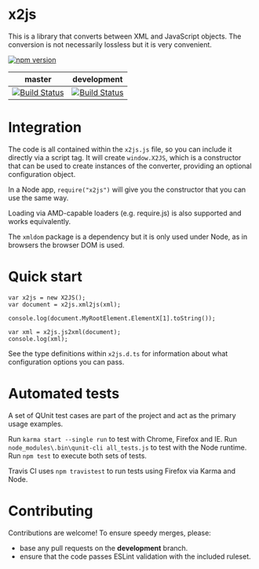 # x2js

This is a library that converts between XML and JavaScript objects.
The conversion is not necessarily lossless but it is very convenient.

[![npm version](https://badge.fury.io/js/x2js.svg)](https://badge.fury.io/js/x2js)

master | development
------ | -----------
[![Build Status](https://travis-ci.org/Axinom/x2js.svg?branch=master)](https://travis-ci.org/Axinom/x2js) | [![Build Status](https://travis-ci.org/Axinom/x2js.svg?branch=development)](https://travis-ci.org/Axinom/x2js)

# Integration

The code is all contained within the `x2js.js` file, so you can include it directly
via a script tag. It will create `window.X2JS`, which is a constructor that can be
used to create instances of the converter, providing an optional configuration object.

In a Node app, `require("x2js")` will give you the constructor that you can use the same way.

Loading via AMD-capable loaders (e.g. require.js) is also supported and works equivalently.

The `xmldom` package is a dependency but it is only used under Node, as in browsers the browser DOM is used.

# Quick start

	var x2js = new X2JS();
	var document = x2js.xml2js(xml);

	console.log(document.MyRootElement.ElementX[1].toString());

	var xml = x2js.js2xml(document);
	console.log(xml);

See the type definitions within `x2js.d.ts` for information about what configuration options you can pass.

# Automated tests

A set of QUnit test cases are part of the project and act as the primary usage examples.

Run `karma start --single run` to test with Chrome, Firefox and IE.
Run `node_modules\.bin\qunit-cli all_tests.js` to test with the Node runtime.
Run `npm test` to execute both sets of tests.

Travis CI uses `npm travistest` to run tests using Firefox via Karma and Node.

# Contributing

Contributions are welcome! To ensure speedy merges, please:

* base any pull requests on the **development** branch.
* ensure that the code passes ESLint validation with the included ruleset.
